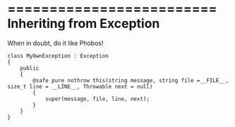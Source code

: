 =========================
Inheriting from Exception
=========================

When in doubt, do it like Phobos!

    class MyOwnException : Exception
    {
        public
        {
            @safe pure nothrow this(string message, string file =__FILE__, size_t line = __LINE__, Throwable next = null)
            {
                super(message, file, line, next);
            }
        }
    }
